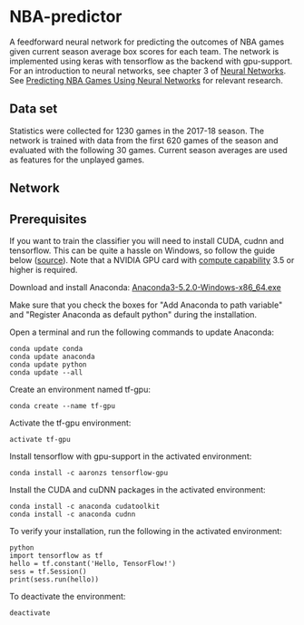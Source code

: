 # NBA-predictor
A feedforward neural network for predicting the outcomes of NBA games given current season average box scores for each team. The network is implemented using keras with tensorflow as the backend with gpu-support. For an introduction to neural networks, see chapter 3 of [Neural Networks](http://www.dkriesel.com/_media/science/neuronalenetze-en-zeta2-2col-dkrieselcom.pdf). See [Predicting NBA Games Using Neural
Networks](http://sci-hub.tw/https://www.degruyter.com/view/j/jqas.2009.5.1/jqas.2009.5.1.1156/jqas.2009.5.1.1156.xml?format=INT&intcmp=trendmd) for relevant research.

## Data set
Statistics were collected for 1230 games in the 2017-18 season. The network is trained with data from the first 620 games of the season and evaluated with the following 30 games. Current season averages are used as features for the unplayed games.

## Network

## Prerequisites
If you want to train the classifier you will need to install CUDA, cudnn and tensorflow. This can be quite a hassle on Windows, so follow the guide below ([source](https://www.pugetsystems.com/labs/hpc/The-Best-Way-to-Install-TensorFlow-with-GPU-Support-on-Windows-10-Without-Installing-CUDA-1187/)). Note that a NVIDIA GPU card with [compute capability](https://developer.nvidia.com/cuda-gpus) 3.5 or higher is required.

Download and install Anaconda:
[Anaconda3-5.2.0-Windows-x86_64.exe](https://repo.continuum.io/archive/Anaconda3-5.2.0-Windows-x86_64.exe)

Make sure that you check the boxes for "Add Anaconda to path variable" and "Register Anaconda as default python" during the installation.

Open a terminal and run the following commands to update Anaconda:
```
conda update conda
conda update anaconda
conda update python
conda update --all
```

Create an environment named tf-gpu:
```
conda create --name tf-gpu
```

Activate the tf-gpu environment:
```
activate tf-gpu
```

Install tensorflow with gpu-support in the activated environment:
```
conda install -c aaronzs tensorflow-gpu
```

Install the CUDA and cuDNN packages in the activated environment:
```
conda install -c anaconda cudatoolkit
conda install -c anaconda cudnn
```

To verify your installation, run the following in the activated environment:
```
python
import tensorflow as tf
hello = tf.constant('Hello, TensorFlow!')
sess = tf.Session()
print(sess.run(hello))
```

To deactivate the environment: 
```
deactivate
```
